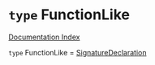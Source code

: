 # `type` FunctionLike

[Documentation Index](../README.md)

`type` FunctionLike = [SignatureDeclaration](../type.SignatureDeclaration/README.md)